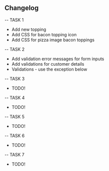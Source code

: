 ## Changelog

-- TASK 1
 * Add new topping
 * Add CSS for bacon topping icon
 * Add CSS for pizza image bacon toppings

-- TASK 2
* Add validation error messages for form inputs
* Add validations for customer details
* Validations - use the exception below

-- TASK 3
* TODO!

-- TASK 4
* TODO!

-- TASK 5
* TODO!

-- TASK 6
* TODO!

-- TASK 7
* TODO!
